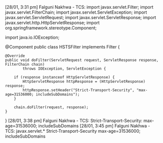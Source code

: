 [28/01, 3:31 pm] Falguni Nakhwa - TCS: import javax.servlet.Filter;
import javax.servlet.FilterChain;
import javax.servlet.ServletException;
import javax.servlet.ServletRequest;
import javax.servlet.ServletResponse;
import javax.servlet.http.HttpServletResponse;
import org.springframework.stereotype.Component;

import java.io.IOException;

@Component
public class HSTSFilter implements Filter {

    @Override
    public void doFilter(ServletRequest request, ServletResponse response, FilterChain chain)
            throws IOException, ServletException {

        if (response instanceof HttpServletResponse) {
            HttpServletResponse httpResponse = (HttpServletResponse) response;
            httpResponse.setHeader("Strict-Transport-Security", "max-age=31536000; includeSubDomains");
        }

        chain.doFilter(request, response);
    }
}
[28/01, 3:38 pm] Falguni Nakhwa - TCS: Strict-Transport-Security: max-age=31536000; includeSubDomains
[28/01, 3:45 pm] Falguni Nakhwa - TCS: <?xml version="1.0" encoding="UTF-8"?>
<weblogic-web-app xmlns="http://xmlns.oracle.com/weblogic/weblogic-web-app">
    <container-descriptor>
        <prefer-application-packages>
            <package-name>javax.servlet.*</package-name>
        </prefer-application-packages>
    </container-descriptor>
    <header-parameters>
        <header-parameter>
            <name>Strict-Transport-Security</name>
            <value>max-age=31536000; includeSubDomains</value>
        </header-parameter>
    </header-parameters>
</weblogic-web-app>